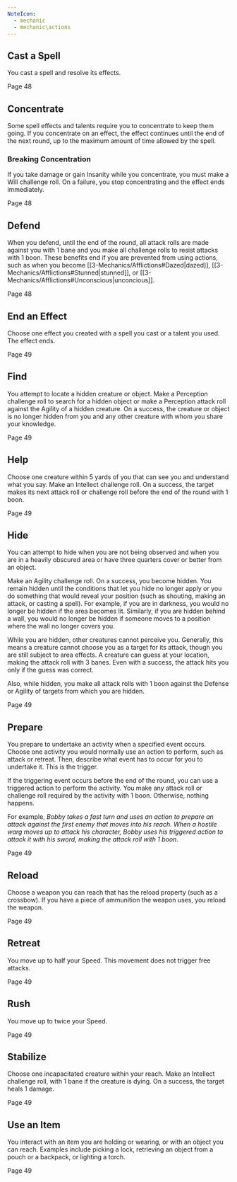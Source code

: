 ```yaml
---
NoteIcon:
  - mechanic
  - mechanic\actions
---
```

## Cast a Spell

You cast a spell and resolve its effects.

Page 48

## Concentrate

Some spell effects and talents require you to concentrate to keep them going. If you concentrate on an effect, the effect continues until the end of the next round, up to the maximum amount of time allowed by the spell.

### Breaking Concentration

If you take damage or gain Insanity while you concentrate, you must make a Will challenge roll. On a failure, you stop concentrating and the effect ends immediately.

Page 48

## Defend

When you defend, until the end of the round, all attack rolls are made against you with 1 bane and you make all challenge rolls to resist attacks with 1 boon. These benefits end if you are prevented from using actions, such as when you become [[3-Mechanics/Afflictions#Dazed|dazed]], [[3-Mechanics/Afflictions#Stunned|stunned]], or [[3-Mechanics/Afflictions#Unconscious|unconcious]].

Page 48

## End an Effect

Choose one effect you created with a spell you cast or a talent you used. The effect ends.

Page 49

## Find

You attempt to locate a hidden creature or object. Make a Perception challenge roll to search for a hidden object or make a Perception attack roll against the Agility of a hidden creature. On a success, the creature or object is no longer hidden from you and any other creature with whom you share your knowledge.

Page 49

## Help

Choose one creature within 5 yards of you that can see you and understand what you say. Make an Intellect challenge roll. On a success, the target makes its next attack roll or challenge roll before the end of the round with 1 boon.

Page 49

## Hide

You can attempt to hide when you are not being observed and when you are in a heavily obscured area or have three quarters cover or better from an object.

Make an Agility challenge roll. On a success, you become hidden. You remain hidden until the conditions that let you hide no longer apply or you do something that would reveal your position (such as shouting, making an attack, or casting a spell). For example, if you are in darkness, you would no longer be hidden if the area becomes lit. Similarly, if you are hidden behind a wall, you would no longer be hidden if someone moves to a position where the wall no longer covers you.

While you are hidden, other creatures cannot perceive you. Generally, this means a creature cannot choose you as a target for its attack, though you are still subject to area effects. A creature can guess at your location, making the attack roll with 3 banes. Even with a success, the attack hits you only if the guess was correct.

Also, while hidden, you make all attack rolls with 1 boon against the Defense or Agility of targets from which you are hidden.

Page 49

## Prepare

You prepare to undertake an activity when a specified event occurs. Choose one activity you would normally use an action to perform, such as attack or retreat. Then, describe what event has to occur for you to undertake it. This is the trigger.

If the triggering event occurs before the end of the round, you can use a triggered action to perform the activity. You make any attack roll or challenge roll required by the activity with 1 boon. Otherwise, nothing happens.

For example, *Bobby takes a fast turn and uses an action to prepare an attack against the first enemy that moves into his reach. When a hostile warg moves up to attack his character, Bobby uses his triggered action to attack it with his sword, making the attack roll with 1 boon*.

Page 49

## Reload

Choose a weapon you can reach that has the reload property (such as a crossbow). If you have a piece of ammunition the weapon uses, you reload the weapon.

Page 49

## Retreat

You move up to half your Speed. This movement does not trigger free attacks.

Page 49

## Rush

You move up to twice your Speed.

Page 49

## Stabilize

Choose one incapacitated creature within your reach. Make an Intellect challenge roll, with 1 bane if the creature is dying. On a success, the target heals 1 damage.

Page 49

## Use an Item

You interact with an item you are holding or wearing, or with an object you can reach. Examples include picking a lock, retrieving an object from a pouch or a backpack, or lighting a torch.

Page 49